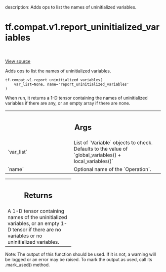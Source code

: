 description: Adds ops to list the names of uninitialized variables.

<div itemscope itemtype="http://developers.google.com/ReferenceObject">
<meta itemprop="name" content="tf.compat.v1.report_uninitialized_variables" />
<meta itemprop="path" content="Stable" />
</div>

# tf.compat.v1.report_uninitialized_variables

<!-- Insert buttons and diff -->

<table class="tfo-notebook-buttons tfo-api nocontent" align="left">

</table>

<a target="_blank" class="external" href="/code/stable/tensorflow/python/ops/variables.py">View source</a>



Adds ops to list the names of uninitialized variables.


<pre class="devsite-click-to-copy prettyprint lang-py tfo-signature-link">
<code>tf.compat.v1.report_uninitialized_variables(
    var_list=None, name=&#x27;report_uninitialized_variables&#x27;
)
</code></pre>



<!-- Placeholder for "Used in" -->

When run, it returns a 1-D tensor containing the names of uninitialized
variables if there are any, or an empty array if there are none.

<!-- Tabular view -->
 <table class="responsive fixed orange">
<colgroup><col width="214px"><col></colgroup>
<tr><th colspan="2"><h2 class="add-link">Args</h2></th></tr>

<tr>
<td>
`var_list`<a id="var_list"></a>
</td>
<td>
List of `Variable` objects to check. Defaults to the value of
`global_variables() + local_variables()`
</td>
</tr><tr>
<td>
`name`<a id="name"></a>
</td>
<td>
Optional name of the `Operation`.
</td>
</tr>
</table>



<!-- Tabular view -->
 <table class="responsive fixed orange">
<colgroup><col width="214px"><col></colgroup>
<tr><th colspan="2"><h2 class="add-link">Returns</h2></th></tr>
<tr class="alt">
<td colspan="2">
A 1-D tensor containing names of the uninitialized variables, or an empty
1-D tensor if there are no variables or no uninitialized variables.
</td>
</tr>

</table>


Note: The output of this function should be used. If it is not, a warning will be logged or an error may be raised. To mark the output as used, call its .mark_used() method.